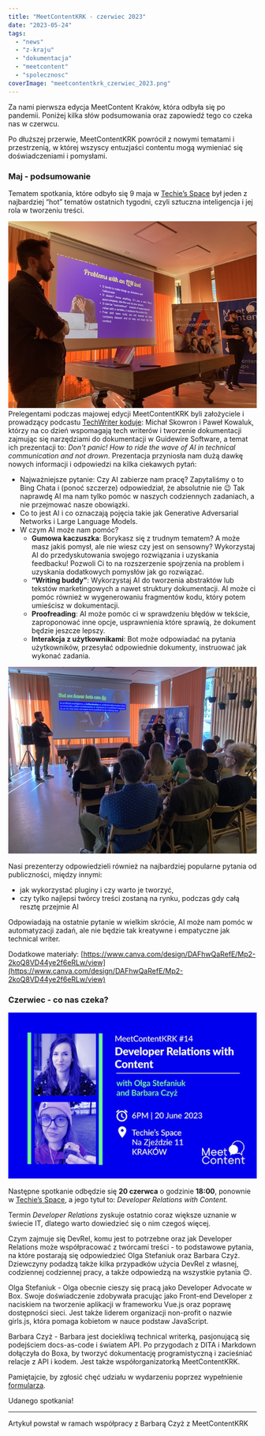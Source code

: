 ```yaml
---
title: "MeetContentKRK - czerwiec 2023"
date: "2023-05-24"
tags:
  - "news"
  - "z-kraju"
  - "dokumentacja"
  - "meetcontent"
  - "spolecznosc"
coverImage: "meetcontentkrk_czerwiec_2023.png"
---
```


Za nami pierwsza edycja MeetContent Kraków, która odbyła się po pandemii.
Poniżej kilka słów podsumowania oraz zapowiedź tego co czeka nas w czerwcu.

Po dłuższej przerwie, MeetContentKRK powrócił z nowymi tematami i przestrzenią,
w której wszyscy entuzjaści contentu mogą wymieniać się doświadczeniami i
pomysłami.

### **Maj - podsumowanie**

Tematem spotkania, które odbyło się 9 maja w
[Techie’s Space](https://www.facebook.com/techies.krakow/) był jeden z
najbardziej “hot” tematów ostatnich tygodni, czyli sztuczna inteligencja i jej
rola w tworzeniu treści.

![](images/IMG-7112-copy.jpeg) Prelegentami podczas majowej edycji
MeetContentKRK byli założyciele i prowadzący podcastu
[TechWriter koduje](https://techwriterkoduje.pl/): Michał Skowron i Paweł
Kowaluk, którzy na co dzień wspomagają tech writerów i tworzenie dokumentacji
zajmując się narzędziami do dokumentacji w Guidewire Software, a temat ich
prezentacji to: _Don't panic! How to ride the wave of AI in technical
communication and not drown_. Prezentacja przyniosła nam dużą dawkę nowych
informacji i odpowiedzi na kilka ciekawych pytań:

- Najważniejsze pytanie: Czy AI zabierze nam pracę? Zapytaliśmy o to Bing Chata
  i (ponoć szczerze) odpowiedział, że absolutnie nie 😉 Tak naprawdę AI ma nam
  tylko pomóc w naszych codziennych zadaniach, a nie przejmować nasze obowiązki.
- Co to jest AI i co oznaczają pojęcia takie jak Generative Adversarial Networks
  i Large Language Models.
- W czym AI może nam pomóc?
  - **Gumowa kaczuszka**: Borykasz się z trudnym tematem? A może masz jakiś
    pomysł, ale nie wiesz czy jest on sensowny? Wykorzystaj AI do
    przedyskutowania swojego rozwiązania i uzyskania feedbacku! Pozwoli Ci to na
    rozszerzenie spojrzenia na problem i uzyskania dodatkowych pomysłów jak go
    rozwiązać.
  - **“Writing buddy”**: Wykorzystaj AI do tworzenia abstraktów lub tekstów
    marketingowych a nawet struktury dokumentacji. AI może ci pomóc również w
    wygenerowaniu fragmentów kodu, który potem umieścisz w dokumentacji.
  - **Proofreading**: AI może pomóc ci w sprawdzeniu błędów w tekście,
    zaproponować inne opcje, usprawnienia które sprawią, że dokument będzie
    jeszcze lepszy.
  - **Interakcja z użytkownikami**: Bot może odpowiadać na pytania użytkowników,
    przesyłać odpowiednie dokumenty, instruować jak wykonać zadania.

![](images/IMG-7110-copy.jpeg)

Nasi prezenterzy odpowiedzieli również na najbardziej popularne pytania od
publiczności, między innymi:

- jak wykorzystać pluginy i czy warto je tworzyć,
- czy tylko najlepsi twórcy treści zostaną na rynku, podczas gdy całą resztę
  przejmie AI

Odpowiadają na ostatnie pytanie w wielkim skrócie, AI może nam pomóc w
automatyzacji zadań, ale nie będzie tak kreatywne i empatyczne jak technical
writer.

Dodatkowe materiały:
[https://www.canva.com/design/DAFhwQaRefE/Mp2-2koQ8VD44ye2f6eRLw/view](https://www.canva.com/design/DAFhwQaRefE/Mp2-2koQ8VD44ye2f6eRLw/view)

### **Czerwiec - co nas czeka?**

![](images/grafika_meetup_14-copy.jpg)

Następne spotkanie odbędzie się **20 czerwca** o godzinie **18:00**, ponownie w
[Techie’s Space](https://www.facebook.com/techies.krakow/), a jego tytuł to:
_Developer Relations with Content._

Termin _Developer Relations_ zyskuje ostatnio coraz większe uznanie w świecie
IT, dlatego warto dowiedzieć się o nim czegoś więcej.

Czym zajmuje się DevRel, komu jest to potrzebne oraz jak Developer Relations
może współpracować z twórcami treści - to podstawowe pytania, na które postarają
się odpowiedzieć Olga Stefaniuk oraz Barbara Czyż. Dziewczyny podadzą także
kilka przypadków użycia DevRel z własnej, codziennej codziennej pracy, a także
odpowiedzą na wszystkie pytania 😊.

Olga Stefaniuk - Olga obecnie cieszy się pracą jako Developer Advocate w Box.
Swoje doświadczenie zdobywała pracując jako Front-end Developer z naciskiem na
tworzenie aplikacji w frameworku Vue.js oraz poprawę dostępności sieci. Jest
także liderem organizacji non-profit o nazwie girls.js, która pomaga kobietom w
nauce podstaw JavaScript.

Barbara Czyż - Barbara jest dociekliwą technical writerką, pasjonującą się
podejściem docs-as-code i światem API. Po przygodach z DITA i Markdown dołączyła
do Boxa, by tworzyć dokumentację programistyczną i zacieśniać relacje z API i
kodem. Jest także współorganizatorką MeetContentKRK.

Pamiętajcie, by zgłosić chęć udziału w wydarzeniu poprzez wypełnienie
[formularza](https://docs.google.com/forms/d/e/1FAIpQLScQhT4qzT3kklyT5RTyJ_1dQe20ScUrD9ElgCvNjTyfciMj3g/viewform).

Udanego spotkania!

---

Artykuł powstał w ramach współpracy z Barbarą Czyż z MeetContentKRK

